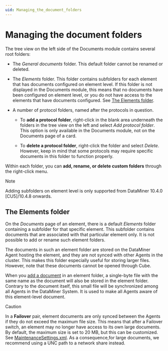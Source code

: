 ```yaml
---
uid: Managing_the_document_folders
---
```


# Managing the document folders

The tree view on the left side of the Documents module contains several root folders:

- The *General documents* folder. This default folder cannot be renamed or deleted.

- The *Elements* folder. This folder contains subfolders for each element that has documents configured on element level. If this folder is not displayed in the Documents module, this means that no documents have been configured on element level, or you do not have access to the elements that have documents configured. See [The Elements folder](#the-elements-folder).

- A number of protocol folders, named after the protocols in question.

  - To **add a protocol folder**, right-click in the blank area underneath the folders in the tree view on the left and select *Add protocol folder*. This option is only available in the Documents module, not on the Documents page of a card.

  - To **delete a protocol folder**, right-click the folder and select *Delete*. However, keep in mind that some protocols may require specific documents in this folder to function properly.

Within each folder, you can **add, rename, or delete custom folders** through the right-click menu.

> [!NOTE]
> Adding subfolders on element level is only supported from DataMiner 10.4.0 [CU5]/10.4.8 onwards.<!-- RN 39076+39876 -->

## The Elements folder

<!-- RN 21997 -->

On the *Documents* page of an element, there is a default *Elements* folder containing a subfolder for that specific element. This subfolder contains documents that are associated with that particular element only. It is not possible to add or rename such element folders.

The documents in such an element folder are stored on the DataMiner Agent hosting the element, and they are not synced with other Agents in the cluster. This makes this folder especially useful for storing larger files. However, note that these documents cannot be opened through Cube.

When you [add a document](xref:Adding_documents_hyperlinks_or_email_addresses) in an element folder, a single-byte file with the same name as the document will also be stored in the element folder. Contrary to the document itself, this small file will be synchronized among all Agents in the DataMiner System. It is used to make all Agents aware of this element-level document.

> [!CAUTION]
> In a **Failover** pair, element documents are only synced between the Agents if they do not exceed the maximum file size. This means that after a Failover switch, an element may no longer have access to its own large documents. By default, the maximum size is set to 20 MB, but this can be customized. See [MaintenanceSettings.xml](xref:MaintenanceSettings_xml). As a consequence,for large documents, we recommend using a UNC path to a network share instead.
